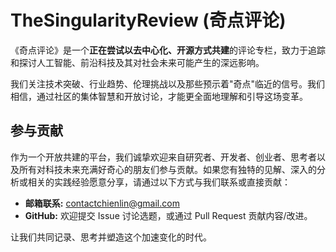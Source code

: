 # TheSingularityReview (奇点评论)

《奇点评论》是一个**正在尝试以去中心化、开源方式共建**的评论专栏，致力于追踪和探讨人工智能、前沿科技及其对社会未来可能产生的深远影响。

我们关注技术突破、行业趋势、伦理挑战以及那些预示着"奇点"临近的信号。我们相信，通过社区的集体智慧和开放讨论，才能更全面地理解和引导这场变革。

## 参与贡献

作为一个开放共建的平台，我们诚挚欢迎来自研究者、开发者、创业者、思考者以及所有对科技未来充满好奇心的朋友们参与贡献。如果您有独特的见解、深入的分析或相关的实践经验愿意分享，请通过以下方式与我们联系或直接贡献：

*   **邮箱联系:** contactchienlin@gmail.com
*   **GitHub:** 欢迎提交 Issue 讨论选题，或通过 Pull Request 贡献内容/改进。

让我们共同记录、思考并塑造这个加速变化的时代。
